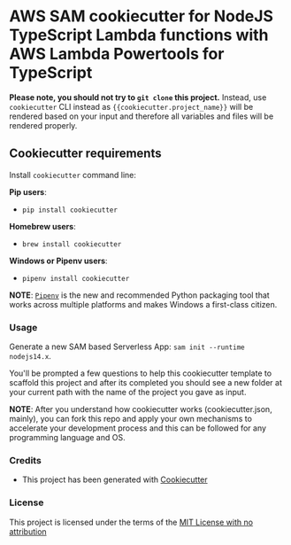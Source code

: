 # AWS SAM cookiecutter for NodeJS TypeScript Lambda functions with AWS Lambda Powertools for TypeScript

**Please note, you should not try to `git clone` this project.** Instead, use `cookiecutter` CLI instead as ``{{cookiecutter.project_name}}`` will be rendered based on your input and therefore all variables and files will be rendered properly.

## Cookiecutter requirements

Install `cookiecutter` command line:

**Pip users**:

* `pip install cookiecutter`

**Homebrew users**:

* `brew install cookiecutter`

**Windows or Pipenv users**:

* `pipenv install cookiecutter`

**NOTE**: [`Pipenv`](https://github.com/pypa/pipenv) is the new and recommended Python packaging tool that works across multiple platforms and makes Windows a first-class citizen.

### Usage

Generate a new SAM based Serverless App: `sam init --runtime nodejs14.x`.

You'll be prompted a few questions to help this cookiecutter template to scaffold this project and after its completed you should see a new folder at your current path with the name of the project you gave as input.

**NOTE**: After you understand how cookiecutter works (cookiecutter.json, mainly), you can fork this repo and apply your own mechanisms to accelerate your development process and this can be followed for any programming language and OS.

### Credits

* This project has been generated with [Cookiecutter](https://github.com/audreyr/cookiecutter)

### License

This project is licensed under the terms of the [MIT License with no attribution](/LICENSE)
